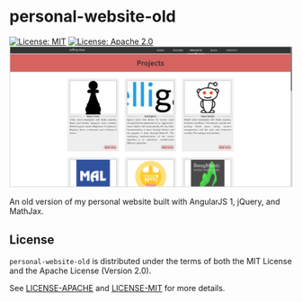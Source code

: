 # personal-website-old

[![License: MIT](https://img.shields.io/badge/License-MIT-yellow.svg)](https://opensource.org/licenses/MIT)
[![License: Apache 2.0](https://img.shields.io/badge/License-Apache%202.0-blue.svg)](https://opensource.org/licenses/Apache-2.0)
![Screenshot of Site](assets/img/angular-site.png)

An old version of my personal website built with AngularJS 1, jQuery, and MathJax.

## License

`personal-website-old` is distributed under the terms of both the MIT License and the Apache License
(Version 2.0).

See [LICENSE-APACHE](LICENSE-APACHE) and [LICENSE-MIT](LICENSE-MIT) for more details.
